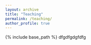 ```yaml
---
layout: archive
title: "Teaching"
permalink: /teaching/
author_profile: true
---
```


{% include base_path %}
dfgdfgdgfdfg
